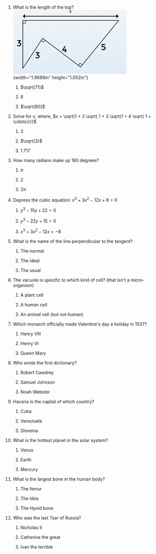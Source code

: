 1. What is the length of the top? ![](./Pictures/100002010000016C000000CDB373453C91976667.png){width="1.9689in" height="1.052in"}


    1. $\sqrt{71}$


    2. $8$


    3. $\sqrt{80}$


2. Solve for $x$, where, $x = \sqrt{1 + 2 \sqrt{ 1 + 3 \sqrt{1 + 4 \sqrt{ 1 + \cdots}}}}$


    1. 3


    2. $\sqrt{3}$


    3. 1.717


3. How many radians make up 180 degrees?


    1. $\pi$


    2. $2$


    3. $2\pi$


4. Depress the cubic equation: $x^3+3x^2-12x+8=0$


    1. $y^3-15y+22=0$


    2. $y^3-22y+15=0$


    3. $x^3+3x^2-12x=-8$


5. What is the name of the line perpendicular to the tangent?


    1. The normal


    2. The ideal


    3. The usual


6. The vacuole is specific to which kind of cell? (that isn\'t a micro-organism)


    1. A plant cell


    2. A human cell


    3. An animal cell (but not human)


7. Which monarch officially made Valentine's day a holiday in 1537?


    1. Henry VIII


    2. Henry VI


    3. Queen Mary


8. Who wrote the first dictionary?


    1. Robert Cawdrey


    2. Samuel Johnson


    3. Noah Webster


9. Havana is the capital of which country?


    1. Cuba


    2. Venezuela


    3. Slovenia


10. What is the hottest planet in the solar system?


    1. Venus


    2. Earth


    3. Mercury


11. What is the largest bone in the human body?


    1. The femur


    2. The tibia


    3. The Hyoid bone


12. Who was the last Tsar of Russia?


    1. Nicholas II


    2. Catherine the great


    3. Ivan the terrible
